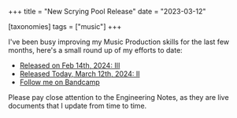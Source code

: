 +++
title = "New Scrying Pool Release"
date = "2023-03-12"

[taxonomies]
tags = ["music"]
+++

I've been busy improving my Music Production skills for the last few months, here's a small round up of my efforts to date:

* [Released on Feb 14th, 2024: III](https://scryingpool.bandcamp.com/album/iii)
* [Released Today, March 12th, 2024: II](https://scryingpool.bandcamp.com/album/ii)
* [Follow me on Bandcamp](https://scryingpool.bandcamp.com/follow_me)

Please pay close attention to the Engineering Notes, as they are live documents that I update from time to time.

